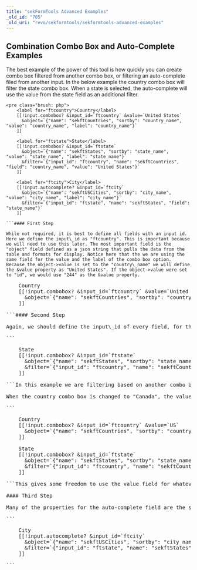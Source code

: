```yaml
---
title: "sekFormTools Advanced Examples"
_old_id: "705"
_old_uri: "revo/sekformtools/sekformtools-advanced-examples"
---
```


Combination Combo Box and Auto-Complete Examples
------------------------------------------------

The best example of the power of this tool is how quickly you can create combo box filtered from another combo box, or filtering an auto-complete filed from another input. In the below example the country combo box will filter the state combo box. When a state is selected, the auto-complete will use the value from the state field as an additional filter.

```
<pre class="brush: php">
    <label for="ftcountry">Country</label>
    [[!input.combobox? &input_id=`ftcountry` &value=`United States`
      &object=`{"name": "sekftCountries", "sortby": "country_name", "value": "country_name", "label": "country_name"}`
    ]]

    <label for="ftstate">State</label>
    [[!input.combobox? &input_id=`ftstate`
      &object=`{"name": "sekftStates", "sortby": "state_name", "value": "state_name", "label": "state_name"}`
      &filter=`{"input_id": "ftcountry", "name": "sekftCountries", "field": "country_name", "value": "United States"}`
    ]]

    <label for="ftcity">City</label>
    [[!input.autocomplete? &input_id=`ftcity`
      &object=`{"name": "sekftUSCities", "sortby": "city_name", "value": "city_name", "label": "city_name"}`
      &filter=`{"input_id": "ftstate", "name": "sekftStates", "field": "state_name"}`
    ]]

```#### First Step

While not required, it is best to define all fields with an input id. Here we define the input\_id as "ftcountry". This is important because we will need to use this later. The most important field is the "object" field defined as a json string that pulls the data from the table and formats for display. Notice here that the we are using the same field for the value and the label of the combo box option. Because the object->value is set to the "country\_name" we will define the &value property as "United States". If the object->value were set to "id", we would use "244" as the &value property.

```
<pre class="brush: php">
    <label for="ftcountry">Country</label>
    [[!input.combobox? &input_id=`ftcountry` &value=`United States`
      &object=`{"name": "sekftCountries", "sortby": "country_name", "value": "country_name", "label": "country_name"}`
    ]]

```#### Second Step

Again, we should define the input\_id of every field, for the state we will use "ftstate". We will also define the object property the same way as before. The difference between the state and country field is the filter property. Filter has a dual role and currently can only be used between 2 combo boxes or alone. It is defined using a json array and when filtering from another combo box, it must be defined in the child.

```
<pre class="brush: php">
    <label for="ftstate">State</label>
    [[!input.combobox? &input_id=`ftstate`
      &object=`{"name": "sekftStates", "sortby": "state_name", "value": "state_name", "label": "state_name"}`
      &filter=`{"input_id": "ftcountry", "name": "sekftCountries", "field": "country_name", "value": "United States"}`
    ]]

```In this example we are filtering based on another combo box ("ftcountry"), but if we just wanted to filter on page load, we would simple not define filter->input\_id. sekFormTools takes advantage of xpdo's relational data, so using a table to filter another table is very easy. Here we use filter->name to grab the "sekftCountries" table object. The filter->field tells sekFormTools what field to filter on, and because we set a default value on the "ftcountry" combo box, we will pass "United States" to the optional filter->value.

When the country combo box is changed to "Canada", the value "Canada" is passed to the helper resource along with the object and filter information. The helper will then grab "sekftCountries" object, find the relationship with "sekftStates", and return a filtered list. This is handy in case you don't want to use the full name value, but perhaps the "isoa\_two" format. That would be displayed as:

```
<pre class="brush: php">
    <label for="ftcountry">Country</label>
    [[!input.combobox? &input_id=`ftcountry` &value=`US`
      &object=`{"name": "sekftCountries", "sortby": "country_name", "value": "isoa_two", "label": "country_name"}`
    ]]

    <label for="ftstate">State</label>
    [[!input.combobox? &input_id=`ftstate`
      &object=`{"name": "sekftStates", "sortby": "state_name", "value": "state_name", "label": "state_name"}`
      &filter=`{"input_id": "ftcountry", "name": "sekftCountries", "field": "isoa_two", "value": "US"}`
    ]]

```This gives some freedom to use the value field for whatever you wish.

#### Third Step

Many of the properties for the auto-complete field are the same as the combo box field and they work similarly. Object is the only property that is required. For this example, we will further filter the auto-complete field based on what is selected in the "ftstate" combo box. Again, we rely on xpdo for its relational information to filter down the table information at the same time the auto-complete searches for the "city\_name"

```
<pre class="brush: php">
    <label for="ftcity">City</label>
    [[!input.autocomplete? &input_id=`ftcity`
      &object=`{"name": "sekftUSCities", "sortby": "city_name", "value": "city_name", "label": "city_name"}`
      &filter=`{"input_id": "ftstate", "name": "sekftStates", "field": "state_name"}`
    ]]

```